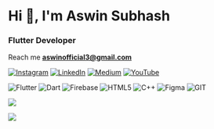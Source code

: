 <h1 align="left">Hi 👋, I'm Aswin Subhash</h1>
<h3 align="left">Flutter Developer</h3>

Reach me **aswinofficial3@gmail.com**

[![Instagram](https://img.shields.io/badge/Instagram-%23E4405F.svg?logo=Instagram&logoColor=white)](https://instagram.com/aswinsubhash_) [![LinkedIn](https://img.shields.io/badge/LinkedIn-%230077B5.svg?logo=linkedin&logoColor=white)](https://linkedin.com/in/aswinsubhash) [![Medium](https://img.shields.io/badge/Medium-12100E?logo=medium&logoColor=white)](https://medium.com/@@aswinsubhash3) [![YouTube](https://img.shields.io/badge/YouTube-%23FF0000.svg?logo=YouTube&logoColor=white)](https://youtube.com/@@aswinsubhash7581) 


 ![Flutter](https://img.shields.io/badge/Flutter-%2302569B.svg?style=plastic&logo=Flutter&logoColor=white) ![Dart](https://img.shields.io/badge/dart-%230175C2.svg?style=plastic&logo=dart&logoColor=white)  ![Firebase](https://img.shields.io/badge/firebase-%23039BE5.svg?style=plastic&logo=firebase)  ![HTML5](https://img.shields.io/badge/html5-%23E34F26.svg?style=plastic&logo=html5&logoColor=white)  ![C++](https://img.shields.io/badge/c++-%2300599C.svg?style=plastic&logo=c%2B%2B&logoColor=white)	![Figma](https://img.shields.io/badge/figma-%23F24E1E.svg?style=plastic&logo=figma&logoColor=white) ![GIT](https://img.shields.io/badge/Git-fc6d26?style=plastic&logo=git&logoColor=white)

![](https://github-readme-streak-stats.herokuapp.com/?user=aswinsubhash&theme=dark&hide_border=false)<br/>

<!-- ![](https://quotes-github-readme.vercel.app/api?type=horizontal&theme=radical)-->

![](https://github-readme-stats.vercel.app/api/top-langs/?username=aswinsubhash&theme=dark&hide_border=false&include_all_commits=true&count_private=true&layout=compact)

<!--<p><img align="center" src="https://github-readme-streak-stats.herokuapp.com/?user=aswinsubhash&" alt="aswinsubhash" /></p> -->
